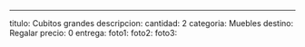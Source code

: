 ---
titulo: Cubitos grandes
descripcion: 
cantidad: 2
categoria: Muebles
destino: Regalar
precio: 0
entrega: 
foto1: 
foto2: 
foto3: 
